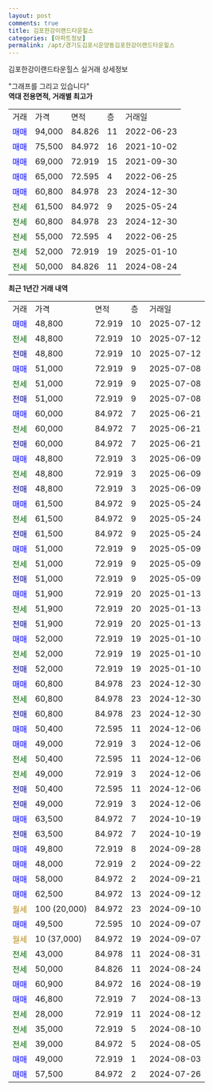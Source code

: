 ```yaml
---
layout: post
comments: true
title: 김포한강이랜드타운힐스
categories: [아파트정보]
permalink: /apt/경기도김포시운양동김포한강이랜드타운힐스
---
```


김포한강이랜드타운힐스 실거래 상세정보

<script type="text/javascript">
  google.charts.load('current', {'packages':['line', 'corechart']});
  google.charts.setOnLoadCallback(drawChart);

  function drawChart() {
    var data = new google.visualization.DataTable();
    data.addColumn('date', '거래일');
    data.addColumn('number', "매매");
    data.addColumn('number', "전세");
    data.addColumn('number', "전매");

    data.addRows([[new Date(Date.parse("2025-07-12")), 48800, null, null], [new Date(Date.parse("2025-07-12")), null, 48800, null], [new Date(Date.parse("2025-07-12")), null, null, 48800], [new Date(Date.parse("2025-07-08")), 51000, null, null], [new Date(Date.parse("2025-07-08")), null, 51000, null], [new Date(Date.parse("2025-07-08")), null, null, 51000], [new Date(Date.parse("2025-06-21")), 60000, null, null], [new Date(Date.parse("2025-06-21")), null, 60000, null], [new Date(Date.parse("2025-06-21")), null, null, 60000], [new Date(Date.parse("2025-06-09")), 48800, null, null], [new Date(Date.parse("2025-06-09")), null, 48800, null], [new Date(Date.parse("2025-06-09")), null, null, 48800], [new Date(Date.parse("2025-05-24")), 61500, null, null], [new Date(Date.parse("2025-05-24")), null, 61500, null], [new Date(Date.parse("2025-05-24")), null, null, 61500], [new Date(Date.parse("2025-05-09")), 51000, null, null], [new Date(Date.parse("2025-05-09")), null, 51000, null], [new Date(Date.parse("2025-05-09")), null, null, 51000], [new Date(Date.parse("2025-01-13")), 51900, null, null], [new Date(Date.parse("2025-01-13")), null, 51900, null], [new Date(Date.parse("2025-01-13")), null, null, 51900], [new Date(Date.parse("2025-01-10")), 52000, null, null], [new Date(Date.parse("2025-01-10")), null, 52000, null], [new Date(Date.parse("2025-01-10")), null, null, 52000], [new Date(Date.parse("2024-12-30")), 60800, null, null], [new Date(Date.parse("2024-12-30")), null, 60800, null], [new Date(Date.parse("2024-12-30")), null, null, 60800], [new Date(Date.parse("2024-12-06")), 50400, null, null], [new Date(Date.parse("2024-12-06")), 49000, null, null], [new Date(Date.parse("2024-12-06")), null, 50400, null], [new Date(Date.parse("2024-12-06")), null, 49000, null], [new Date(Date.parse("2024-12-06")), null, null, 50400], [new Date(Date.parse("2024-12-06")), null, null, 49000], [new Date(Date.parse("2024-10-19")), 63500, null, null], [new Date(Date.parse("2024-10-19")), null, null, 63500], [new Date(Date.parse("2024-09-28")), 49800, null, null], [new Date(Date.parse("2024-09-22")), 48000, null, null], [new Date(Date.parse("2024-09-21")), 58000, null, null], [new Date(Date.parse("2024-09-12")), 62500, null, null], [new Date(Date.parse("2024-09-10")), null, null, null], [new Date(Date.parse("2024-09-07")), 49500, null, null], [new Date(Date.parse("2024-09-07")), null, null, null], [new Date(Date.parse("2024-08-31")), null, 43000, null], [new Date(Date.parse("2024-08-24")), null, 50000, null], [new Date(Date.parse("2024-08-19")), 60900, null, null], [new Date(Date.parse("2024-08-13")), 46800, null, null], [new Date(Date.parse("2024-08-12")), null, 28000, null], [new Date(Date.parse("2024-08-10")), null, 35000, null], [new Date(Date.parse("2024-08-05")), null, 39000, null], [new Date(Date.parse("2024-08-03")), 49000, null, null], [new Date(Date.parse("2024-07-26")), 57500, null, null]]);

    var options = {
      hAxis: {
        format: 'yyyy/MM/dd'
      },    
      lineWidth: 0,
      pointsVisible: true,    
      title: '최근 1년간 유형별 실거래가 분포',
      legend: { position: 'bottom' }
    };

    var formatter = new google.visualization.NumberFormat({pattern:'###,###'} );
    formatter.format(data, 1);
    formatter.format(data, 2);
    
    setTimeout(function() {
        var chart = new google.visualization.LineChart(document.getElementById('columnchart_material'));
        chart.draw(data, (options));
        document.getElementById('loading').style.display = 'none';
    }, 200);
  }
</script>


<div id="loading" style="z-index:20; display: block; margin-left: 0px">"그래프를 그리고 있습니다"</div>
<div id="columnchart_material" style="width: 95%; margin-left: 0px; display: block"></div>
<!-- contents start -->
<b>역대 전용면적, 거래별 최고가</b>
<table class="sortable">
    <tr>
      <td>거래</td>
      <td>가격</td>
      <td>면적</td>
      <td>층</td>
      <td>거래일</td>
    </tr>
        <tr>
          <td><a style="color: blue">매매</a></td>
          <td>94,000</td>
          <td>84.826</td>
          <td>11</td>
          <td>2022-06-23</td>
        </tr>            <tr>
          <td><a style="color: blue">매매</a></td>
          <td>75,500</td>
          <td>84.972</td>
          <td>16</td>
          <td>2021-10-02</td>
        </tr>            <tr>
          <td><a style="color: blue">매매</a></td>
          <td>69,000</td>
          <td>72.919</td>
          <td>15</td>
          <td>2021-09-30</td>
        </tr>            <tr>
          <td><a style="color: blue">매매</a></td>
          <td>65,000</td>
          <td>72.595</td>
          <td>4</td>
          <td>2022-06-25</td>
        </tr>            <tr>
          <td><a style="color: blue">매매</a></td>
          <td>60,800</td>
          <td>84.978</td>
          <td>23</td>
          <td>2024-12-30</td>
        </tr>        
        <tr>
              <td><a style="color: darkgreen">전세</a></td>
              <td>61,500</td>
              <td>84.972</td>
              <td>9</td>
              <td>2025-05-24</td>
            </tr>            <tr>
              <td><a style="color: darkgreen">전세</a></td>
              <td>60,800</td>
              <td>84.978</td>
              <td>23</td>
              <td>2024-12-30</td>
            </tr>            <tr>
              <td><a style="color: darkgreen">전세</a></td>
              <td>55,000</td>
              <td>72.595</td>
              <td>4</td>
              <td>2022-06-25</td>
            </tr>            <tr>
              <td><a style="color: darkgreen">전세</a></td>
              <td>52,000</td>
              <td>72.919</td>
              <td>19</td>
              <td>2025-01-10</td>
            </tr>            <tr>
              <td><a style="color: darkgreen">전세</a></td>
              <td>50,000</td>
              <td>84.826</td>
              <td>11</td>
              <td>2024-08-24</td>
            </tr>        
    
</table>

<b>최근 1년간 거래 내역</b>

<table class="sortable">
    <tr>
      <td>거래</td>
      <td>가격</td>
      <td>면적</td>
      <td>층</td>
      <td>거래일</td>
    </tr>
    <tr>
      <td><a style="color: blue">매매</a></td>
      <td>48,800</td>
      <td>72.919</td>
      <td>10</td>
      <td>2025-07-12</td>
    </tr>          <tr>
      <td><a style="color: darkgreen">전세</a></td>
      <td>48,800</td>
      <td>72.919</td>
      <td>10</td>
      <td>2025-07-12</td>
    </tr>          <tr>
      <td><a style="color: darkblue">전매</a></td>
      <td>48,800</td>
      <td>72.919</td>
      <td>10</td>
      <td>2025-07-12</td>
    </tr>          <tr>
      <td><a style="color: blue">매매</a></td>
      <td>51,000</td>
      <td>72.919</td>
      <td>9</td>
      <td>2025-07-08</td>
    </tr>          <tr>
      <td><a style="color: darkgreen">전세</a></td>
      <td>51,000</td>
      <td>72.919</td>
      <td>9</td>
      <td>2025-07-08</td>
    </tr>          <tr>
      <td><a style="color: darkblue">전매</a></td>
      <td>51,000</td>
      <td>72.919</td>
      <td>9</td>
      <td>2025-07-08</td>
    </tr>          <tr>
      <td><a style="color: blue">매매</a></td>
      <td>60,000</td>
      <td>84.972</td>
      <td>7</td>
      <td>2025-06-21</td>
    </tr>          <tr>
      <td><a style="color: darkgreen">전세</a></td>
      <td>60,000</td>
      <td>84.972</td>
      <td>7</td>
      <td>2025-06-21</td>
    </tr>          <tr>
      <td><a style="color: darkblue">전매</a></td>
      <td>60,000</td>
      <td>84.972</td>
      <td>7</td>
      <td>2025-06-21</td>
    </tr>          <tr>
      <td><a style="color: blue">매매</a></td>
      <td>48,800</td>
      <td>72.919</td>
      <td>3</td>
      <td>2025-06-09</td>
    </tr>          <tr>
      <td><a style="color: darkgreen">전세</a></td>
      <td>48,800</td>
      <td>72.919</td>
      <td>3</td>
      <td>2025-06-09</td>
    </tr>          <tr>
      <td><a style="color: darkblue">전매</a></td>
      <td>48,800</td>
      <td>72.919</td>
      <td>3</td>
      <td>2025-06-09</td>
    </tr>          <tr>
      <td><a style="color: blue">매매</a></td>
      <td>61,500</td>
      <td>84.972</td>
      <td>9</td>
      <td>2025-05-24</td>
    </tr>          <tr>
      <td><a style="color: darkgreen">전세</a></td>
      <td>61,500</td>
      <td>84.972</td>
      <td>9</td>
      <td>2025-05-24</td>
    </tr>          <tr>
      <td><a style="color: darkblue">전매</a></td>
      <td>61,500</td>
      <td>84.972</td>
      <td>9</td>
      <td>2025-05-24</td>
    </tr>          <tr>
      <td><a style="color: blue">매매</a></td>
      <td>51,000</td>
      <td>72.919</td>
      <td>9</td>
      <td>2025-05-09</td>
    </tr>          <tr>
      <td><a style="color: darkgreen">전세</a></td>
      <td>51,000</td>
      <td>72.919</td>
      <td>9</td>
      <td>2025-05-09</td>
    </tr>          <tr>
      <td><a style="color: darkblue">전매</a></td>
      <td>51,000</td>
      <td>72.919</td>
      <td>9</td>
      <td>2025-05-09</td>
    </tr>          <tr>
      <td><a style="color: blue">매매</a></td>
      <td>51,900</td>
      <td>72.919</td>
      <td>20</td>
      <td>2025-01-13</td>
    </tr>          <tr>
      <td><a style="color: darkgreen">전세</a></td>
      <td>51,900</td>
      <td>72.919</td>
      <td>20</td>
      <td>2025-01-13</td>
    </tr>          <tr>
      <td><a style="color: darkblue">전매</a></td>
      <td>51,900</td>
      <td>72.919</td>
      <td>20</td>
      <td>2025-01-13</td>
    </tr>          <tr>
      <td><a style="color: blue">매매</a></td>
      <td>52,000</td>
      <td>72.919</td>
      <td>19</td>
      <td>2025-01-10</td>
    </tr>          <tr>
      <td><a style="color: darkgreen">전세</a></td>
      <td>52,000</td>
      <td>72.919</td>
      <td>19</td>
      <td>2025-01-10</td>
    </tr>          <tr>
      <td><a style="color: darkblue">전매</a></td>
      <td>52,000</td>
      <td>72.919</td>
      <td>19</td>
      <td>2025-01-10</td>
    </tr>          <tr>
      <td><a style="color: blue">매매</a></td>
      <td>60,800</td>
      <td>84.978</td>
      <td>23</td>
      <td>2024-12-30</td>
    </tr>          <tr>
      <td><a style="color: darkgreen">전세</a></td>
      <td>60,800</td>
      <td>84.978</td>
      <td>23</td>
      <td>2024-12-30</td>
    </tr>          <tr>
      <td><a style="color: darkblue">전매</a></td>
      <td>60,800</td>
      <td>84.978</td>
      <td>23</td>
      <td>2024-12-30</td>
    </tr>          <tr>
      <td><a style="color: blue">매매</a></td>
      <td>50,400</td>
      <td>72.595</td>
      <td>11</td>
      <td>2024-12-06</td>
    </tr>          <tr>
      <td><a style="color: blue">매매</a></td>
      <td>49,000</td>
      <td>72.919</td>
      <td>3</td>
      <td>2024-12-06</td>
    </tr>          <tr>
      <td><a style="color: darkgreen">전세</a></td>
      <td>50,400</td>
      <td>72.595</td>
      <td>11</td>
      <td>2024-12-06</td>
    </tr>          <tr>
      <td><a style="color: darkgreen">전세</a></td>
      <td>49,000</td>
      <td>72.919</td>
      <td>3</td>
      <td>2024-12-06</td>
    </tr>          <tr>
      <td><a style="color: darkblue">전매</a></td>
      <td>50,400</td>
      <td>72.595</td>
      <td>11</td>
      <td>2024-12-06</td>
    </tr>          <tr>
      <td><a style="color: darkblue">전매</a></td>
      <td>49,000</td>
      <td>72.919</td>
      <td>3</td>
      <td>2024-12-06</td>
    </tr>          <tr>
      <td><a style="color: blue">매매</a></td>
      <td>63,500</td>
      <td>84.972</td>
      <td>7</td>
      <td>2024-10-19</td>
    </tr>          <tr>
      <td><a style="color: darkblue">전매</a></td>
      <td>63,500</td>
      <td>84.972</td>
      <td>7</td>
      <td>2024-10-19</td>
    </tr>          <tr>
      <td><a style="color: blue">매매</a></td>
      <td>49,800</td>
      <td>72.919</td>
      <td>8</td>
      <td>2024-09-28</td>
    </tr>          <tr>
      <td><a style="color: blue">매매</a></td>
      <td>48,000</td>
      <td>72.919</td>
      <td>2</td>
      <td>2024-09-22</td>
    </tr>          <tr>
      <td><a style="color: blue">매매</a></td>
      <td>58,000</td>
      <td>84.972</td>
      <td>2</td>
      <td>2024-09-21</td>
    </tr>          <tr>
      <td><a style="color: blue">매매</a></td>
      <td>62,500</td>
      <td>84.972</td>
      <td>13</td>
      <td>2024-09-12</td>
    </tr>          <tr>
      <td><a style="color: darkgoldenrod">월세</a></td>
      <td>100 (20,000)</td>
      <td>84.972</td>
      <td>23</td>
      <td>2024-09-10</td>
    </tr>          <tr>
      <td><a style="color: blue">매매</a></td>
      <td>49,500</td>
      <td>72.595</td>
      <td>10</td>
      <td>2024-09-07</td>
    </tr>          <tr>
      <td><a style="color: darkgoldenrod">월세</a></td>
      <td>10 (37,000)</td>
      <td>84.972</td>
      <td>19</td>
      <td>2024-09-07</td>
    </tr>          <tr>
      <td><a style="color: darkgreen">전세</a></td>
      <td>43,000</td>
      <td>84.978</td>
      <td>11</td>
      <td>2024-08-31</td>
    </tr>          <tr>
      <td><a style="color: darkgreen">전세</a></td>
      <td>50,000</td>
      <td>84.826</td>
      <td>11</td>
      <td>2024-08-24</td>
    </tr>          <tr>
      <td><a style="color: blue">매매</a></td>
      <td>60,900</td>
      <td>84.972</td>
      <td>16</td>
      <td>2024-08-19</td>
    </tr>          <tr>
      <td><a style="color: blue">매매</a></td>
      <td>46,800</td>
      <td>72.919</td>
      <td>7</td>
      <td>2024-08-13</td>
    </tr>          <tr>
      <td><a style="color: darkgreen">전세</a></td>
      <td>28,000</td>
      <td>72.919</td>
      <td>11</td>
      <td>2024-08-12</td>
    </tr>          <tr>
      <td><a style="color: darkgreen">전세</a></td>
      <td>35,000</td>
      <td>72.919</td>
      <td>5</td>
      <td>2024-08-10</td>
    </tr>          <tr>
      <td><a style="color: darkgreen">전세</a></td>
      <td>39,000</td>
      <td>84.972</td>
      <td>5</td>
      <td>2024-08-05</td>
    </tr>          <tr>
      <td><a style="color: blue">매매</a></td>
      <td>49,000</td>
      <td>72.919</td>
      <td>1</td>
      <td>2024-08-03</td>
    </tr>          <tr>
      <td><a style="color: blue">매매</a></td>
      <td>57,500</td>
      <td>84.972</td>
      <td>2</td>
      <td>2024-07-26</td>
    </tr>      </table>
<!-- contents end -->    

